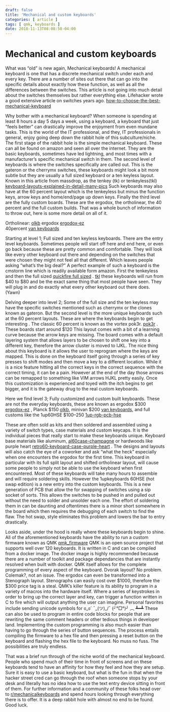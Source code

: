 ```yaml
---
draft: false
title: 'Mechanical and custom keyboards'
categories: [ article ]
tags: [ qmk, keyboards ]
date: 2018-11-13T08:08:50-04:00
---
```

# Mechanical and custom keyboards
What was “old” is new again, Mechanical keyboards! A mechanical keyboard is one that has a discrete mechanical switch under each and every key. There are a number of sites out there that can go into the specific details about exactly how these function, as well as all the differences between the switches. This article is not going into much detail about the switches themselves but rather everything else. Lifehacker wrote a good extensive article on switches years ago. 
[how-to-choose-the-best-mechanical-keyboard](https://lifehacker.com/how-to-choose-the-best-mechanical-keyboard-and-why-you-511140347 "how-to-choose-the-best-mechanical-keyboard")



Why bother with a mechanical keyboard? When someone is spending at least 8 hours a day 5 days a week, using a keyboard, a keyboard that just “feels better” can drastically improve the enjoyment from even mundane tasks. This is the world of the IT professional, and they, IT professionals in general, enjoy going deep down the rabbit hole of this subculture/niche. The first stage of the rabbit hole is the simple mechanical keyboard. These can all be found on amazon and seen all over the internet. They are the basic keyboards, sometimes have led lightning, and most times with a manufacturer’s specific mechanical switch in them. The second level of keyboards is where the switches specifically are called out. This is the gateron or the cherrymx switches, these keyboards might look a bit more subtle but they are usually a full sized keyboard or a ten keyless layout. Known in this article from massdrop, as the tenkey (tk) or tenkeyless(tkl) [keyboard-layouts-explained-in-detail-many-pics](https://www.massdrop.com/talk/947/keyboard-layouts-explained-in-detail-many-pics "keyboard-layouts-explained-in-detail-many-pics")  Such keyboards may also have at the 60 percent layout which is the tenkeyless but minus the function keys, arrow keys and home/end/page up down keys. Finally the third level are the fully custom boards. These are the ergodox, the ortholinear, the 40 percent and the full custom builds. That was a whole bunch of information to throw out, here is some more detail on all of it.

Ortholinear: [olkb](https://olkb.com/  "olkb") 
ergodox [ergodox-ez](https://ergodox-ez.com/collections/frontpage "ergodox-ez")  
40percent [van keyboards](https://thevankeyboards.com/products/backerselectkit "van keyboards") 


Starting at level 1; Full sized and ten keyless keyboards. There are the entry level keyboards. Sometimes people will start off here and end here, or even go back because these are pretty common and comfortable. They will look like every other keyboard out there and depending on the switches that were chosen they might not feel all that different. Which leaves people asking “what’s the big deal?” A perfect example of such a keyboard is the cmstorm line which is readily available form amazon. First the tenkeyless and then the full sized [quickfire full sized](https://www.amazon.com/Storm-QuickFire-Rapid-Tenkeyless-Mechanical/dp/B0068INSUM  "quickfire full sized")   .  [tkl](https://www.amazon.com/Storm-QuickFire-Rapid-Tenkeyless-Mechanical/dp/B00EQV0W02?th=1  "tkl")   these keyboards will run from $40 to $80 and be the exact same thing that most people have seen. They will plug in and do exactly what every other keyboard out there does. (Yawn)


Delving deeper into level 2; Some of the full size and the ten keyless may have the specific switches mentioned such as cherrymx or the clones known as gateron. But the second level is the more unique keyboards such at the 60 percent layouts. These are where the keyboards begin to get interesting . The classic 60 percent is known as the vortex pok3r. [pok3r](https://mechanicalkeyboards.com/shop/index.php?l=product_detail&p=3633  "pok3r")  . These boards start around $120 This layout comes with a bit of a learning curve because the arrow keys are missing. The board comes with a default layering system that allows layers to be chosen to shift one key into a different key, therefore the arrow cluster is moved to IJKL. The nice thing about this keyboard is it allows the user to reprogram where the keys are mapped. This is done on the keyboard itself going through a series of key presses to shift modes and then move a key to a different location. While it is a nice feature hitting all the correct keys in the correct sequence with the correct timing, it can be a pain. However at the end of the day those arrows can be remapped to something like VIM arrows HJKL pretty easily. Once this customization is experienced and toyed with the itch begins to get bigger, and it is the gateway drug to the real custom keyboards.


Here we find level 3; Fully customized and custom built keyboards. These are not the everyday keyboards, these are known as ergodox $300 [ergodox-ez](https://ergodox-ez.com/collections/frontpage "ergodox-ez")   , Planck $150 [olkb](https://olkb.com/  "olkb"), minivan $200 [van keyboards](https://thevankeyboards.com/products/backerselectkit  "van keyboards"), and full customs like the 1up60HSE $100–250 [1up-rgb-pcb-hse](https://www.1upkeyboards.com/shop/controllers/1up-rgb-pcb-hse/  "1up-rgb-pcb-hse")


These are often sold as kits and then soldered and assembled using a variety of switch types, case materials and custom keycaps. It is the individual pieces that really start to make these keyboards unique. Keyboard base materials like aluminum, [al60case-champagne](https://www.1upkeyboards.com/shop/bases-and-cases/al60case-champagne/  "al60case-champagne")  or hardwoods like purple heart [retro60-keyboard-case-purple-heart](https://thevankeyboards.com/collections/catalog/products/retro60-keyboard-case-purple-heart "retro60-keyboard-case-purple-heart") . The designs and layouts will also catch the eye of a coworker and ask “what the heck” especially when one encounters the ergodox for the first time. This keyboard in particular with its full split layout and shifted ortholinear layout, will cause some people to simply not be able to use the keyboard when first encountered. Most of these keyboards will take many hours to assemble and will require soldering skills. However the 1upkeyboards 60HSE (hot swap edition) is a new entry into the custom keyboards. This is a new generation of PCB that allow the for swapping of switches using a sip socket of sorts. This allows the switches to be pushed in and pulled out without the need to solder and unsolder each one. The effort of soldering them in can be daunting and oftentimes there is a minor short somewhere in the board which then requires the debugging of each switch to find the flaw. The hot swap, style eliminates this problem and lowers the bar to entry drastically.

Looks aside, under the hood is really where these keyboards begin to shine. All of the aforementioned keyboards have the ability to run a custom firmware known as QMK [qmk_firmware](https://github.com/qmk/qmk_firmware "qmk_firmware") QMK is an open source project that supports well over 120 keyboards. It is written in C and can be compiled from a docker image. The docker image is highly recommended because there are a number of toolkit and package dependancies that are instantly resolved when built with docker. QMK itself allows for the complete programming of every aspect of the keyboard. Dvorak layout? No problem. Colemak?, not an issue. The ergodox can even be transformed into a Stenograph layout. Stenographs can easily cost over $1000, therefore the $300 price tag is a steal. QMK’s killer feature is its ability to program in a variety of macros into the hardware itself. Where a series of keystrokes in order to bring up the correct layer and key, can trigger a function written in C to fire which will output anything the user can imagine. Personal favorites include sending unicode symbols for ಠ_ಠ` ¯\_(ツ)_/¯ (╯°□°)╯ ︵ ┻━┻ These can also be used to program in entire code blocks for people that are rewriting the same comment headers or other tedious things in developer land. Implementing the custom programming is also much easier than having to go through the series of button sequences. The process entails compiling the firmware to a hex file and then pressing a reset button on the keyboard and flashing the hex file to the keyboard. No muss no fuss. The possibilities are truly endless.

That was a brief run through of the niche world of the mechanical keyboard. People who spend much of their time in front of screens and on these keyboards tend to have an affinity for how they feel and how they are setup. Sure it is easy to use a basic keyboard, but what is the fun in that when the hacker street cred can go through the roof when someone stops by your desk and literally has no idea how to use the text entry device sitting in front of them. For further information and a community of these folks head over to [r/mechanicalkeyboards](https://www.reddit.com/r/mechanicalkeyboards "r/mechanicalkeyboards")   and spend hours looking through everything there is to offer. It is a deep rabbit hole with almost no end to be found. Good luck.